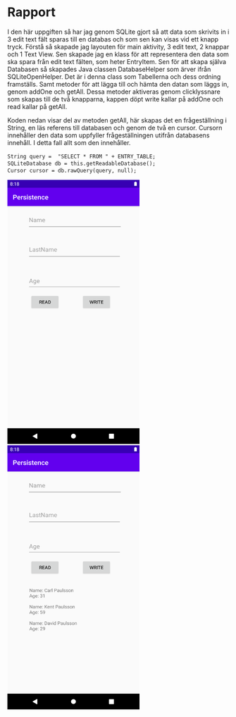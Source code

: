 
# Rapport
I den här uppgiften så har jag genom SQLite gjort så att data som skrivits in i 3 edit text fält sparas till en databas och som sen kan visas vid ett knapp tryck.
Förstå så skapade jag layouten för main aktivity, 3 edit text, 2 knappar och 1 Text View. 
Sen skapade jag en klass för att representera den data som ska spara från edit text fälten, som heter EntryItem.
Sen för att skapa själva Databasen så skapades Java classen DatabaseHelper som ärver ifrån SQLiteOpenHelper. 
Det är i denna class som Tabellerna och dess ordning framställs. Samt metoder för att lägga till och hämta den datan som läggs in, genom addOne och getAll.
Dessa metoder aktiveras genom clicklyssnare som skapas till de två knapparna, kappen döpt write kallar på addOne och read kallar på getAll.

Koden nedan visar del av metoden getAll, här skapas det en frågeställning i String, en läs referens till databasen och genom de två en cursor.
Cursorn innehåller den data som uppfyller frågeställningen utifrån databasens innehåll. I detta fall allt som den innehåller.

```
String query =  "SELECT * FROM " + ENTRY_TABLE;
SQLiteDatabase db = this.getReadableDatabase();
Cursor cursor = db.rawQuery(query, null);
```


<img src="Screenshot_first.png" width="300" height="600">  <img src="Screenshot_output.png" width="300" height="600">
